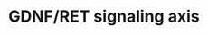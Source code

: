 ---
annotations:
- id: DOID:557
  type: Disease Ontology
  value: kidney disease
- id: DOID:0080205
  type: Disease Ontology
  value: CAKUT
- id: CL:1000497
  parent: animal cell
  type: Cell Type Ontology
  value: kidney cell
- id: PW:0000004
  parent: regulatory pathway
  type: Pathway Ontology
  value: regulatory pathway
authors:
- Fehrhart
- Eweitz
- Larsgw
- Ash iyer
citedin:
- link: PMC9051587
  title: Overlap of vitamin A and vitamin D target genes with CAKUT-related processes
    (2022)
- link: 10.1038/s41416-023-02140-1
  title: Transcriptome analysis of newly established carboplatin-resistant ovarian
    cancer cell model reveals genes shared by drug resistance and drug-induced EMT
    (2023)
communities:
- ONTOX
- RareDiseases
description: GDNF-RET signalling is at the core of the signalling network in kidney
  development. These signalling interactions between the metanephric mesenchyme and
  the nephric duct are crucial to ensure the induction of the ureter from the nephric
  duct.  Pathway converted from original mouse pathway WP4820.
last-edited: 2025-02-08
ndex: 5eb51048-8b6e-11eb-9e72-0ac135e8bacf
organisms:
- Homo sapiens
redirect_from:
- /index.php/Pathway:WP4830
- /instance/WP4830
- /instance/WP4830_r136550
revision: r136550
schema-jsonld:
- '@context': https://schema.org/
  '@id': https://wikipathways.github.io/pathways/WP4830.html
  '@type': Dataset
  creator:
    '@type': Organization
    name: WikiPathways
  description: GDNF-RET signalling is at the core of the signalling network in kidney
    development. These signalling interactions between the metanephric mesenchyme
    and the nephric duct are crucial to ensure the induction of the ureter from the
    nephric duct.  Pathway converted from original mouse pathway WP4820.
  keywords:
  - AGTR2
  - ALDH1A2
  - BMP4
  - CTNNB1
  - EYA1
  - FAT4
  - FOXC1
  - FOXC2
  - GATA3
  - GDNF
  - GFRA1
  - GLI3
  - GREM1
  - HNF1B
  - HOXA11
  - HOXC11
  - HOXD11
  - HSPB11
  - IFT27
  - LHX1
  - PAX2
  - RET
  - ROBO1
  - ROBO2
  - SALL1
  - SIX2
  - SLIT2
  - SOX11
  - SOX17
  - SPRY1
  - WT1
  license: CC0
  name: GDNF/RET signaling axis
seo: CreativeWork
title: GDNF/RET signaling axis
wpid: WP4830
---